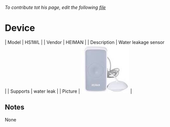 
*To contribute tot his page, edit the following
[file](https://github.com/Koenkk/zigbee2mqtt.io/blob/master/docgen/device_page_notes.js)*

# Device

| Model | HS1WL  |
| Vendor  | HEIMAN  |
| Description | Water leakage sensor |
| Supports | water leak |
| Picture | ![../images/devices/HS1WL.jpg](../images/devices/HS1WL.jpg) |

## Notes

None
